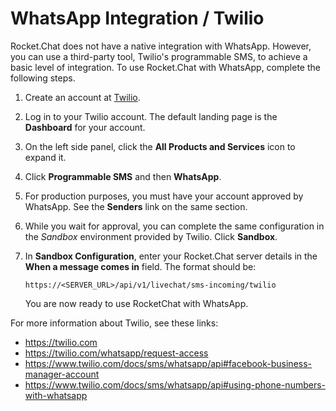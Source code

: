 # WhatsApp Integration / Twilio

Rocket.Chat does not have a native integration with WhatsApp. However, you can use a third-party tool, Twilio's programmable SMS, to achieve a basic level of integration. To use Rocket.Chat with WhatsApp, complete the following steps.

1. Create an account at [Twilio](https://twilio.com/whatsapp/request-access).

2. Log in to your Twilio account. The default landing page is the **Dashboard** for your account.

3. On the left side panel, click the **All Products and Services** icon to expand it.

4. Click **Programmable SMS** and then **WhatsApp**.

5. For production purposes, you must have your account approved by WhatsApp. See the **Senders** link on the same section.

6. While you wait for approval, you can complete the same configuration in the _Sandbox_ environment provided by Twilio. Click **Sandbox**.

7. In **Sandbox Configuration**, enter your Rocket.Chat server details in the **When a message comes in** field. The format should be:

    `https://<SERVER_URL>/api/v1/livechat/sms-incoming/twilio`

    You are now ready to use RocketChat with WhatsApp.

For more information about Twilio, see these links:

- <https://twilio.com>
- <https://twilio.com/whatsapp/request-access>
- <https://www.twilio.com/docs/sms/whatsapp/api#facebook-business-manager-account>
- <https://www.twilio.com/docs/sms/whatsapp/api#using-phone-numbers-with-whatsapp>
